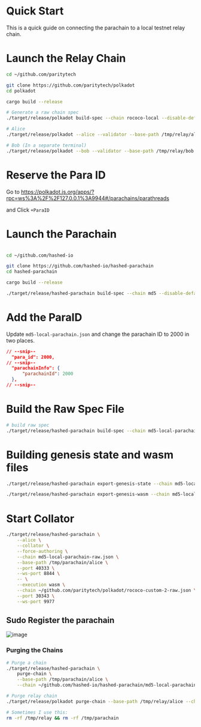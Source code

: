 # Quick Start 
This is a quick guide on connecting the parachain to a local testnet relay chain. 

# Launch the Relay Chain
```bash
cd ~/github.com/paritytech

git clone https://github.com/paritytech/polkadot
cd polkadot

cargo build --release

# Generate a raw chain spec
./target/release/polkadot build-spec --chain rococo-local --disable-default-bootnode --raw > ~/github.com/paritytech/polkadot/rococo-custom-2-raw.json

# Alice
./target/release/polkadot --alice --validator --base-path /tmp/relay/alice --chain ~/github.com/paritytech/polkadot/rococo-custom-2-raw.json --port 30333 --ws-port 9944

# Bob (In a separate terminal)
./target/release/polkadot --bob --validator --base-path /tmp/relay/bob --chain ~/github.com/paritytech/polkadot/rococo-custom-2-raw.json --port 30334 --ws-port 9945
```

# Reserve the Para ID 
Go to https://polkadot.js.org/apps/?rpc=ws%3A%2F%2F127.0.0.1%3A9944#/parachains/parathreads

and Click `+ParaID`

# Launch the Parachain
```bash

cd ~/github.com/hashed-io

git clone https://github.com/hashed-io/hashed-parachain
cd hashed-parachain

cargo build --release

./target/release/hashed-parachain build-spec --chain md5 --disable-default-bootnode > md5-local-parachain.json
```

# Add the ParaID
Update `md5-local-parachain.json` and change the parachain ID to 2000 in two places.

```json
// --snip--
  "para_id": 2000,
// --snip--
  "parachainInfo": {
      "parachainId": 2000 
  },
// --snip--
```

# Build the Raw Spec File
```bash
# build raw spec 
./target/release/hashed-parachain build-spec --chain md5-local-parachain.json --raw --disable-default-bootnode > md5-local-parachain-raw.json
```

# Building genesis state and wasm files
```bash
./target/release/hashed-parachain export-genesis-state --chain md5-local-parachain-raw.json > md5-genesis-head

./target/release/hashed-parachain export-genesis-wasm --chain md5-local-parachain-raw.json > md5-wasm
```

# Start Collator 
```bash
./target/release/hashed-parachain \
    --alice \
    --collator \
    --force-authoring \
    --chain md5-local-parachain-raw.json \
    --base-path /tmp/parachain/alice \
    --port 40333 \
    --ws-port 8844 \
    -- \
    --execution wasm \
    --chain ~/github.com/paritytech/polkadot/rococo-custom-2-raw.json \
    --port 30343 \
    --ws-port 9977

```

## Sudo Register the parachain
![image](https://user-images.githubusercontent.com/2915325/99548884-1be13580-2987-11eb-9a8b-20be658d34f9.png)


### Purging the Chains
```bash
# Purge a chain
./target/release/hashed-parachain \
    purge-chain \
    --base-path /tmp/parachain/alice \
    --chain ~/github.com/hashed-io/hashed-parachain/md5-local-parachain-raw.json

# Purge relay chain
./target/release/polkadot purge-chain --base-path /tmp/relay/alice --chain ~/github.com/paritytech/polkadot/rococo-custom-2-raw.json 

# Sometimes I use this:
rm -rf /tmp/relay && rm -rf /tmp/parachain
```
